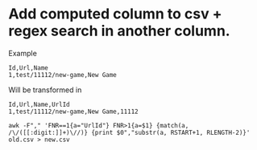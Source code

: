 # Add computed column to csv + regex search in another column.

Example
```
Id,Url,Name
1,test/11112/new-game,New Game
```

Will be transformed in
```
Id,Url,Name,UrlId
1,test/11112/new-game,New Game,11112
```

```
awk -F"," 'FNR==1{a="UrlId"} FNR>1{a=$1} {match(a, /\/([[:digit:]]+)\//)} {print $0","substr(a, RSTART+1, RLENGTH-2)}' old.csv > new.csv
```
